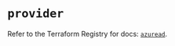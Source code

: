 # `provider`

Refer to the Terraform Registry for docs: [`azuread`](https://registry.terraform.io/providers/hashicorp/azuread/2.52.0/docs).
